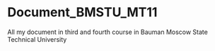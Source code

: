 # Document_BMSTU_MT11
All my document in third and fourth course in Bauman Moscow State Technical University
